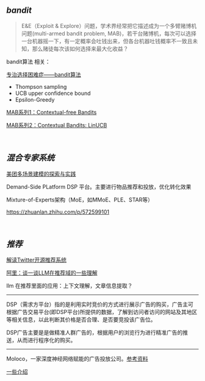 
</br>

## _bandit_


> E&E（Exploit & Explore）问题，学术界经常把它描述成为一个多臂赌博机问题(multi-armed bandit problem, MAB)，若干台赌博机，每次可以选择一台机器摇一下，有一定概率会吐钱出来，但各台机器吐钱概率不一致且未知，那么赌徒每次该如何选择来最大化收益？



bandit算法 相关：

[专治选择困难症——bandit算法](https://zhuanlan.zhihu.com/p/21388070)

- Thompson sampling
- UCB upper confidence bound
- Epsilon-Greedy


[MAB系列1：Contextual-free Bandits](https://zhuanlan.zhihu.com/p/381585388)

[MAB系列2：Contextual Bandits: LinUCB](https://zhuanlan.zhihu.com/p/384427160)



</br>

## _混合专家系统_


[美团多场景建模的探索与实践](https://tech.meituan.com/2023/09/14/demand-side-platform.html)

Demand-Side PLatform DSP 平台。主要进行物品推荐和投放，优化转化效果

Mixture-of-Experts架构（MoE，如MMoE、PLE、STAR等）


https://zhuanlan.zhihu.com/p/572599101


</br>

## _推荐_

[解读Twitter开源推荐系统](https://zhuanlan.zhihu.com/p/618938082)


[阿里：谈一谈LLM在推荐域的一些理解](https://zhuanlan.zhihu.com/p/643700775)


llm 在推荐里面的应用：上下文理解，文章信息提取？

--------------


DSP（需求方平台）指的是利用实时竞价的方式进行展示广告的购买，广告主可根据广告交易平台(即DSP平台)所提供的数据，了解到访问者访问的网站及其地区等相关信息，以此判断其价格是否合理、是否要竞投该广告位。 

DSP广告主要是是做精准人群广告的，根据用户的浏览行为进行精准广告的推送，从而进行程序化的购买。

-----------


Moloco，一家深度神经网络赋能的广告投放公司。[参考资料](https://www.geekpark.net/news/309068)

[一些介绍](https://www.moloco.com/zh/intelligent-machine-learning-dsp-deep-neural-network-moloco-china)